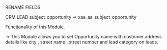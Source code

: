 RENAME FIELDS

CRM LEAD
subject_opportunity          => xaa_aa_subject_opportunity


Functionality of this Module.

-> This Module allows you to set Opportunity name with customer address details
   like city , street name , street number and lead category on leads.
